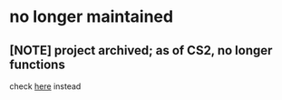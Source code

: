 # no longer maintained
## [NOTE] project archived; as of CS2, no longer functions
check [here](https://github.com/jauhc/loudmouth2) instead
